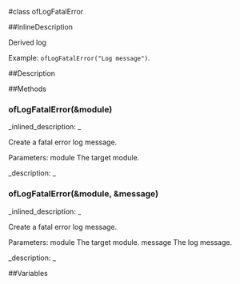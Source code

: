 #class ofLogFatalError


<!--
_visible: True_
_advanced: True_
_istemplated: False_
_extends: ofLog_
-->

##InlineDescription

Derived log 

Example: `ofLogFatalError("Log message")`.





##Description





##Methods



### ofLogFatalError(&module)

<!--
_syntax: ofLogFatalError(&module)_
_name: ofLogFatalError_
_returns: _
_returns_description: _
_parameters: const string &module_
_access: public_
_version_started: 007_
_version_deprecated: _
_summary: _
_constant: False_
_static: False_
_visible: True_
_advanced: False_
-->

_inlined_description: _

Create a fatal error log message.

Parameters:
module The target module.





_description: _







<!----------------------------------------------------------------------------->

### ofLogFatalError(&module, &message)

<!--
_syntax: ofLogFatalError(&module, &message)_
_name: ofLogFatalError_
_returns: _
_returns_description: _
_parameters: const string &module, const string &message_
_access: public_
_version_started: 007_
_version_deprecated: _
_summary: _
_constant: False_
_static: False_
_visible: True_
_advanced: False_
-->

_inlined_description: _

Create a fatal error log message.

Parameters:
module The target module.
message The log message.





_description: _







<!----------------------------------------------------------------------------->

##Variables



